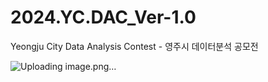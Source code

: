 # 2024.YC.DAC_Ver-1.0
Yeongju City Data Analysis Contest - 영주시 데이터분석 공모전

![Uploading image.png…]()
